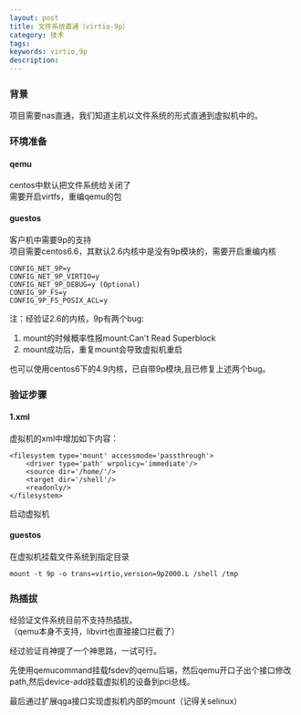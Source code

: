 ```yaml
---
layout: post
title: 文件系统直通（virtio-9p）
category: 技术
tags: 
keywords: virtio,9p
description: 
---
```



### 背景 ###

项目需要nas直通，我们知道主机以文件系统的形式直通到虚拟机中的。  

### 环境准备 ###

#### qemu ####

centos中默认把文件系统给关闭了  
需要开启virtfs，重编qemu的包

#### guestos ####

客户机中需要9p的支持  
项目需要centos6.6，其默认2.6内核中是没有9p模块的，需要开启重编内核  

    CONFIG_NET_9P=y
    CONFIG_NET_9P_VIRTIO=y
    CONFIG_NET_9P_DEBUG=y (Optional)
    CONFIG_9P_FS=y
    CONFIG_9P_FS_POSIX_ACL=y

注：经验证2.6的内核，9p有两个bug:  

1. mount的时候概率性报mount:Can't Read Superblock  
2. mount成功后，重复mount会导致虚拟机重启  


也可以使用centos6下的4.9内核，已自带9p模块,且已修复上述两个bug。  

### 验证步骤 ###

#### 1.xml ####

虚拟机的xml中增加如下内容： 


	<filesystem type='mount' accessmode='passthrough'>
	    <driver type='path' wrpolicy='immediate'/>
	    <source dir='/home/'/>
	    <target dir='/shell'/>
	    <readonly/>
	</filesystem>

启动虚拟机

#### guestos ####

在虚拟机挂载文件系统到指定目录  

    mount -t 9p -o trans=virtio,version=9p2000.L /shell /tmp


### 热插拔 ###

经验证文件系统目前不支持热插拔。  
（qemu本身不支持，libvirt也直接接口拦截了）

经过验证肖神提了一个神思路，一试可行。  

先使用qemucommand挂载fsdev的qemu后端，然后qemu开口子出个接口修改path,然后device-add挂载虚拟机的设备到pci总线。  

最后通过扩展qga接口实现虚拟机内部的mount（记得关selinux）